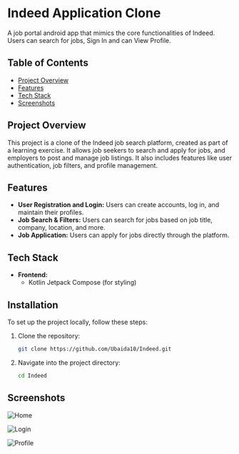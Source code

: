 # Indeed Application Clone

A job portal android app that mimics the core functionalities of Indeed. Users can search for jobs, Sign In and can View Profile.

## Table of Contents
- [Project Overview](#project-overview)
- [Features](#features)
- [Tech Stack](#tech-stack)
- [Screenshots](#screenshots)

  
## Project Overview

This project is a clone of the Indeed job search platform, created as part of a learning exercise. It allows job seekers to search and apply for jobs, and employers to post and manage job listings. It also includes features like user authentication, job filters, and profile management.

## Features

- **User Registration and Login:** Users can create accounts, log in, and maintain their profiles.
- **Job Search & Filters:** Users can search for jobs based on job title, company, location, and more.
- **Job Application:** Users can apply for jobs directly through the platform.

## Tech Stack

- **Frontend:** 
  - Kotlin Jetpack Compose (for styling)
      
## Installation

To set up the project locally, follow these steps:

1. Clone the repository:

    ```bash
    git clone https://github.com/Ubaida10/Indeed.git
    ```

2. Navigate into the project directory:

    ```bash
    cd Indeed
    ```


## Screenshots
![Home](https://github.com/user-attachments/assets/0dbabbcf-ecfc-452e-bf0f-c28a944a82ef)


![Login](https://github.com/user-attachments/assets/e0c6a784-6871-466e-93cd-fa5961a2014a)



![Profile](https://github.com/user-attachments/assets/555a7934-6b0c-46d7-9ece-52e3009b1089)

